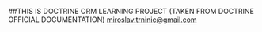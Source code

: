 ##THIS IS DOCTRINE ORM LEARNING PROJECT (TAKEN FROM DOCTRINE OFFICIAL DOCUMENTATION)
miroslav.trninic@gmail.com
